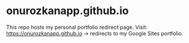 # onurozkanapp.github.io
This repo hosts my personal portfolio redirect page.   Visit: https://onurozkanapp.github.io → redirects to my Google Sites portfolio.
